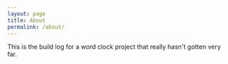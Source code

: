 ```yaml
---
layout: page
title: About
permalink: /about/
---
```


This is the build log for a word clock project that really hasn't gotten very far.